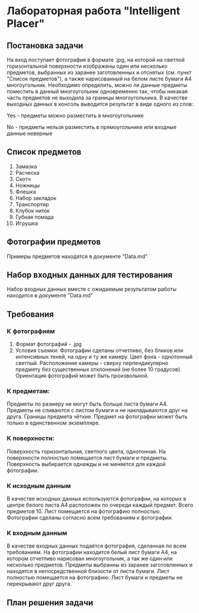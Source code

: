 # Лабораторная работа "Intelligent Placer"
## Постановка задачи
На вход поступает фотография в формате .jpg, на которой на светлой горизонтальной поверхности изображены один или несколько предметов, выбранных из заранее заготовленных и отснятых (см. пункт "Список предметов"), а также нарисованный на белом листе бумаги А4 многоугольник. Необходимо определить, можно ли данные предметы поместить в данный многоугольник одновременно так, чтобы никакая часть предметов не выходила за границы многоугольника. В качестве выходных данных в консоль выводится результат в виде одного из слов:

Yes - предметы можно разместить в многоугольнике

No - предметы нельзя разместить в прямоугольнике или входные данные неверные

## Список предметов
1. Замазка
2. Расческа
3. Скотч
4. Ножницы
5. Флешка
6. Набор закладок
7. Транспортир
8. Клубок ниток
9. Губная помада
10. Игрушка

## Фотографии предметов
Примеры предметов находятся в документе "Data.md"

## Набор входных данных для тестирования
Набор входных данных вместе с ожидаемым результатом работы находится в документе "Data.md"

## Требования
### К фотографиям
1. Формат фотографий - .jpg 
2. Условия съемки: 
Фотографии сделаны отчетливо, без бликов или интенсивных теней, на одну и ту же камеру.
Цвет фона - однотонный светлый.
Расположение камеры - сверху перпендикулярно предмету без существенных отклонений (не более 10 градусов).
Ориентация фотографий может быть произвольной.

### К предметам:
Предметы по размеру не могут быть больше листа бумаги А4.
Предметы не сливаются с листом бумаги и не накладываются друг на друга.
Границы предмета чёткие.
Предмет на фотографии может быть только в единственном экземпляре.

### К поверхности:
Поверхность горизонтальная, светлого цвета, однотонная.
На поверхности полностью помещается лист бумаги и предметы.
Поверхность выбирается однажды и не меняется для каждой фотографии.

### К исходным данным
В качестве исходных данных используются фотографии, на которых в центре белого листа А4 расположен по очереди каждый предмет. Всего предметов 10. Лист помещается на фотографию полностью. Фотографии сделаны согласно всем требованиям к фотографии. 

### К входным данным
В качестве входных данных подаётся фотография, сделанная по всем требованиям. 
На фотографии находится белый лист бумаги А4, на котором отчетливо нарисован многоугольник, а так же один или несколько предметов.
Предметы выбранны из заранее заготовленных и находятся в непосредственной близости от листа бумаги. Лист полностью помещается на фотографию.
Лист бумаги и предметы не перекрывают друг друга.

## План решения задачи


